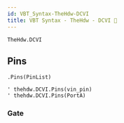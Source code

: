 ```yaml
---
id: VBT_Syntax-TheHdw-DCVI
title: VBT Syntax - TheHdw - DCVI 🚧
---
```


```vbscript
TheHdw.DCVI
```

## Pins

```vbscript
.Pins(PinList)

' thehdw.DCVI.Pins(vin_pin)
' thehdw.DCVI.Pins(PortA)
```

### Gate
